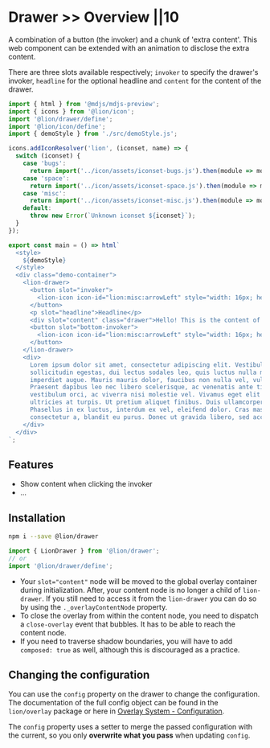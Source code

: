 # Drawer >> Overview ||10

A combination of a button (the invoker) and a chunk of 'extra content'. This web component can be extended with an
animation to disclose the extra content.

There are three slots available respectively; `invoker` to specify the
drawer's invoker, `headline` for the optional headline and `content` for the content of the drawer.

```js script
import { html } from '@mdjs/mdjs-preview';
import { icons } from '@lion/icon';
import '@lion/drawer/define';
import '@lion/icon/define';
import { demoStyle } from './src/demoStyle.js';

icons.addIconResolver('lion', (iconset, name) => {
  switch (iconset) {
    case 'bugs':
      return import('../icon/assets/iconset-bugs.js').then(module => module[name]);
    case 'space':
      return import('../icon/assets/iconset-space.js').then(module => module[name]);
    case 'misc':
      return import('../icon/assets/iconset-misc.js').then(module => module[name]);
    default:
      throw new Error(`Unknown iconset ${iconset}`);
  }
});
```

```js preview-story
export const main = () => html`
  <style>
    ${demoStyle}
  </style>
  <div class="demo-container">
    <lion-drawer>
      <button slot="invoker">
        <lion-icon icon-id="lion:misc:arrowLeft" style="width: 16px; height: 16px;"></lion-icon>
      </button>
      <p slot="headline">Headline</p>
      <div slot="content" class="drawer">Hello! This is the content of the drawer</div>
      <button slot="bottom-invoker">
        <lion-icon icon-id="lion:misc:arrowLeft" style="width: 16px; height: 16px;"></lion-icon>
      </button>
    </lion-drawer>
    <div>
      Lorem ipsum dolor sit amet, consectetur adipiscing elit. Vestibulum convallis, lorem sit amet
      sollicitudin egestas, dui lectus sodales leo, quis luctus nulla metus vitae lacus. In at
      imperdiet augue. Mauris mauris dolor, faucibus non nulla vel, vulputate hendrerit mauris.
      Praesent dapibus leo nec libero scelerisque, ac venenatis ante tincidunt. Nulla maximus
      vestibulum orci, ac viverra nisi molestie vel. Vivamus eget elit et turpis elementum tempor
      ultricies at turpis. Ut pretium aliquet finibus. Duis ullamcorper ultrices velit id luctus.
      Phasellus in ex luctus, interdum ex vel, eleifend dolor. Cras massa odio, sodales quis
      consectetur a, blandit eu purus. Donec ut gravida libero, sed accumsan arcu.
    </div>
  </div>
`;
```

## Features

- Show content when clicking the invoker
- ...

## Installation

```bash
npm i --save @lion/drawer
```

```js
import { LionDrawer } from '@lion/drawer';
// or
import '@lion/drawer/define';
```

- Your `slot="content"` node will be moved to the global overlay container during initialization.
  After, your content node is no longer a child of `lion-drawer`.
  If you still need to access it from the `lion-drawer` you can do so by using the `._overlayContentNode` property.
- To close the overlay from within the content node, you need to dispatch a `close-overlay` event that bubbles.
  It has to be able to reach the content node.
- If you need to traverse shadow boundaries, you will have to add `composed: true` as well, although this is discouraged as a practice.

## Changing the configuration

You can use the `config` property on the drawer to change the configuration.
The documentation of the full config object can be found in the `lion/overlay` package or here in [Overlay System - Configuration](../../fundamentals/systems/overlays/configuration.md).

The `config` property uses a setter to merge the passed configuration with the current, so you only **overwrite what you pass** when updating `config`.
